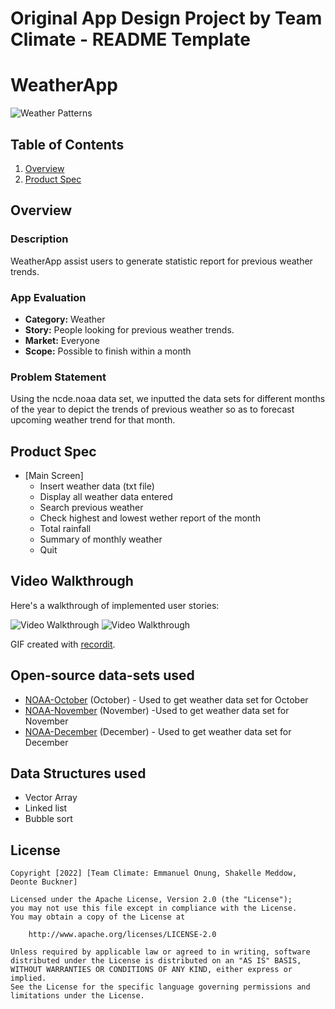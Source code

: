 Original App Design Project by Team Climate - README Template
===

# WeatherApp
![Weather Patterns](https://user-images.githubusercontent.com/96958674/164300424-4db609b5-6757-4ade-870b-e91e62c0bd8b.jpg)


## Table of Contents
1. [Overview](#Overview)
2. [Product Spec](#Product-Spec)

## Overview

### Description
WeatherApp assist users to generate statistic report for previous weather trends.

### App Evaluation
- **Category:** Weather
- **Story:** People looking for previous weather trends.
- **Market:** Everyone
- **Scope:** Possible to finish within a month

### Problem Statement 
Using the ncde.noaa data set, we inputted the data sets for different months of the year to depict the trends of previous weather so as to forecast upcoming weather trend for that month.

## Product Spec
* [Main Screen]
   * Insert weather data (txt file)
   * Display all weather data entered
   * Search previous weather
   * Check highest and lowest wether report of the month
   * Total rainfall
   * Summary of monthly weather
   * Quit

## Video Walkthrough

Here's a walkthrough of implemented user stories:

<img src='https:.gif' title='Video Walkthrough' width='' alt='Video Walkthrough' />
<img src='https.gif' title='Video Walkthrough' width='' alt='Video Walkthrough' />

GIF created with [recordit](https://recordit.co).


## Open-source data-sets used

- [NOAA-October](https://www.ncdc.noaa.gov/cdo-web/quickdata) (October) - Used to get weather data set for October
- [NOAA-November](https://www.ncdc.noaa.gov/cdo-web/quickdata) (November) -Used to get weather data set for November
- [NOAA-December](https://www.ncdc.noaa.gov/cdo-web/quickdata) (December) - Used to get weather data set for December


## Data Structures used
- Vector Array
- Linked list
- Bubble sort

## License

    Copyright [2022] [Team Climate: Emmanuel Onung, Shakelle Meddow, Deonte Buckner]

    Licensed under the Apache License, Version 2.0 (the "License");
    you may not use this file except in compliance with the License.
    You may obtain a copy of the License at

        http://www.apache.org/licenses/LICENSE-2.0

    Unless required by applicable law or agreed to in writing, software
    distributed under the License is distributed on an "AS IS" BASIS,
    WITHOUT WARRANTIES OR CONDITIONS OF ANY KIND, either express or implied.
    See the License for the specific language governing permissions and
    limitations under the License.

